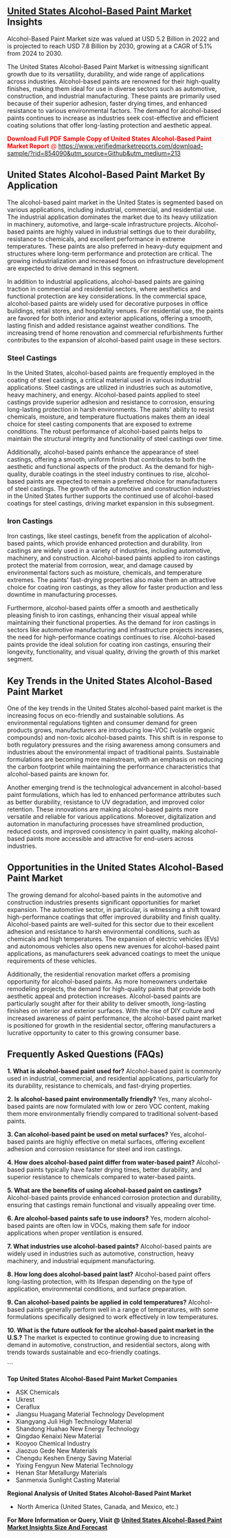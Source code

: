 <h2><a href="https://www.verifiedmarketreports.com/download-sample/?rid=854090&amp;utm_source=Github&amp;utm_medium=213" target="_blank">United States Alcohol-Based Paint Market</a> Insights</h2><p>Alcohol-Based Paint Market size was valued at USD 5.2 Billion in 2022 and is projected to reach USD 7.8 Billion by 2030, growing at a CAGR of 5.1% from 2024 to 2030.</p><p><p>The United States Alcohol-Based Paint Market is witnessing significant growth due to its versatility, durability, and wide range of applications across industries. Alcohol-based paints are renowned for their high-quality finishes, making them ideal for use in diverse sectors such as automotive, construction, and industrial manufacturing. These paints are primarily used because of their superior adhesion, faster drying times, and enhanced resistance to various environmental factors. The demand for alcohol-based paints continues to increase as industries seek cost-effective and efficient coating solutions that offer long-lasting protection and aesthetic appeal.</p><p><p><span class=""><span style="color: #ff0000;"><strong>Download Full PDF Sample Copy of United States Alcohol-Based Paint Market Report</strong> @ </span><a href="https://www.verifiedmarketreports.com/download-sample/?rid=854090&amp;utm_source=Github&amp;utm_medium=213" target="_blank">https://www.verifiedmarketreports.com/download-sample/?rid=854090&amp;utm_source=Github&amp;utm_medium=213</a></span></p></p><h2>United States Alcohol-Based Paint Market By Application</h2><p>The alcohol-based paint market in the United States is segmented based on various applications, including industrial, commercial, and residential use. The industrial application dominates the market due to its heavy utilization in machinery, automotive, and large-scale infrastructure projects. Alcohol-based paints are highly valued in industrial settings due to their durability, resistance to chemicals, and excellent performance in extreme temperatures. These paints are also preferred in heavy-duty equipment and structures where long-term performance and protection are critical. The growing industrialization and increased focus on infrastructure development are expected to drive demand in this segment.</p><p>In addition to industrial applications, alcohol-based paints are gaining traction in commercial and residential sectors, where aesthetics and functional protection are key considerations. In the commercial space, alcohol-based paints are widely used for decorative purposes in office buildings, retail stores, and hospitality venues. For residential use, the paints are favored for both interior and exterior applications, offering a smooth, lasting finish and added resistance against weather conditions. The increasing trend of home renovation and commercial refurbishments further contributes to the expansion of alcohol-based paint usage in these sectors.</p><h3>Steel Castings</h3><p>In the United States, alcohol-based paints are frequently employed in the coating of steel castings, a critical material used in various industrial applications. Steel castings are utilized in industries such as automotive, heavy machinery, and energy. Alcohol-based paints applied to steel castings provide superior adhesion and resistance to corrosion, ensuring long-lasting protection in harsh environments. The paints' ability to resist chemicals, moisture, and temperature fluctuations makes them an ideal choice for steel casting components that are exposed to extreme conditions. The robust performance of alcohol-based paints helps to maintain the structural integrity and functionality of steel castings over time.</p><p>Additionally, alcohol-based paints enhance the appearance of steel castings, offering a smooth, uniform finish that contributes to both the aesthetic and functional aspects of the product. As the demand for high-quality, durable coatings in the steel industry continues to rise, alcohol-based paints are expected to remain a preferred choice for manufacturers of steel castings. The growth of the automotive and construction industries in the United States further supports the continued use of alcohol-based coatings for steel castings, driving market expansion in this subsegment.</p><h3>Iron Castings</h3><p>Iron castings, like steel castings, benefit from the application of alcohol-based paints, which provide enhanced protection and durability. Iron castings are widely used in a variety of industries, including automotive, machinery, and construction. Alcohol-based paints applied to iron castings protect the material from corrosion, wear, and damage caused by environmental factors such as moisture, chemicals, and temperature extremes. The paints' fast-drying properties also make them an attractive choice for coating iron castings, as they allow for faster production and less downtime in manufacturing processes.</p><p>Furthermore, alcohol-based paints offer a smooth and aesthetically pleasing finish to iron castings, enhancing their visual appeal while maintaining their functional properties. As the demand for iron castings in sectors like automotive manufacturing and infrastructure projects increases, the need for high-performance coatings continues to rise. Alcohol-based paints provide the ideal solution for coating iron castings, ensuring their longevity, functionality, and visual quality, driving the growth of this market segment.</p><h2>Key Trends in the United States Alcohol-Based Paint Market</h2><p>One of the key trends in the United States alcohol-based paint market is the increasing focus on eco-friendly and sustainable solutions. As environmental regulations tighten and consumer demand for green products grows, manufacturers are introducing low-VOC (volatile organic compounds) and non-toxic alcohol-based paints. This shift is in response to both regulatory pressures and the rising awareness among consumers and industries about the environmental impact of traditional paints. Sustainable formulations are becoming more mainstream, with an emphasis on reducing the carbon footprint while maintaining the performance characteristics that alcohol-based paints are known for.</p><p>Another emerging trend is the technological advancement in alcohol-based paint formulations, which has led to enhanced performance attributes such as better durability, resistance to UV degradation, and improved color retention. These innovations are making alcohol-based paints more versatile and reliable for various applications. Moreover, digitalization and automation in manufacturing processes have streamlined production, reduced costs, and improved consistency in paint quality, making alcohol-based paints more accessible and attractive for end-users across industries.</p><h2>Opportunities in the United States Alcohol-Based Paint Market</h2><p>The growing demand for alcohol-based paints in the automotive and construction industries presents significant opportunities for market expansion. The automotive sector, in particular, is witnessing a shift toward high-performance coatings that offer improved durability and finish quality. Alcohol-based paints are well-suited for this sector due to their excellent adhesion and resistance to harsh environmental conditions, such as chemicals and high temperatures. The expansion of electric vehicles (EVs) and autonomous vehicles also opens new avenues for alcohol-based paint applications, as manufacturers seek advanced coatings to meet the unique requirements of these vehicles.</p><p>Additionally, the residential renovation market offers a promising opportunity for alcohol-based paints. As more homeowners undertake remodeling projects, the demand for high-quality paints that provide both aesthetic appeal and protection increases. Alcohol-based paints are particularly sought after for their ability to deliver smooth, long-lasting finishes on interior and exterior surfaces. With the rise of DIY culture and increased awareness of paint performance, the alcohol-based paint market is positioned for growth in the residential sector, offering manufacturers a lucrative opportunity to cater to this growing consumer base.</p><h2>Frequently Asked Questions (FAQs)</h2><p><strong>1. What is alcohol-based paint used for?</strong> Alcohol-based paint is commonly used in industrial, commercial, and residential applications, particularly for its durability, resistance to chemicals, and fast-drying properties.</p><p><strong>2. Is alcohol-based paint environmentally friendly?</strong> Yes, many alcohol-based paints are now formulated with low or zero VOC content, making them more environmentally friendly compared to traditional solvent-based paints.</p><p><strong>3. Can alcohol-based paint be used on metal surfaces?</strong> Yes, alcohol-based paints are highly effective on metal surfaces, offering excellent adhesion and corrosion resistance for steel and iron castings.</p><p><strong>4. How does alcohol-based paint differ from water-based paint?</strong> Alcohol-based paints typically have faster drying times, better durability, and superior resistance to chemicals compared to water-based paints.</p><p><strong>5. What are the benefits of using alcohol-based paint on castings?</strong> Alcohol-based paints provide enhanced corrosion protection and durability, ensuring that castings remain functional and visually appealing over time.</p><p><strong>6. Are alcohol-based paints safe to use indoors?</strong> Yes, modern alcohol-based paints are often low in VOCs, making them safe for indoor applications when proper ventilation is ensured.</p><p><strong>7. What industries use alcohol-based paints?</strong> Alcohol-based paints are widely used in industries such as automotive, construction, heavy machinery, and industrial equipment manufacturing.</p><p><strong>8. How long does alcohol-based paint last?</strong> Alcohol-based paint offers long-lasting protection, with its lifespan depending on the type of application, environmental conditions, and surface preparation.</p><p><strong>9. Can alcohol-based paints be applied in cold temperatures?</strong> Alcohol-based paints generally perform well in a range of temperatures, with some formulations specifically designed to work effectively in low temperatures.</p><p><strong>10. What is the future outlook for the alcohol-based paint market in the U.S.?</strong> The market is expected to continue growing due to increasing demand in automotive, construction, and residential sectors, along with trends towards sustainable and eco-friendly coatings.</p>```</p><p><strong>Top United States Alcohol-Based Paint Market Companies</strong></p><div data-test-id=""><p><li>ASK Chemicals</li><li> Ukrest</li><li> Ceraflux</li><li> Jiangsu Huagang Material Technology Development</li><li> Xiangyang Juli High Technology Material</li><li> Shandong Huahao New Energy Technology</li><li> Qingdao Kenaixi New Material</li><li> Kooyoo Chemical Industry</li><li> Jiaozuo Gede New Materials</li><li> Chengdu Keshen Energy Saving Material</li><li> Yixing Fengyun New Material Technology</li><li> Henan Star Metallurgy Materials</li><li> Sanmenxia Sunlight Casting Material</li></p><div><strong>Regional Analysis of&nbsp;United States Alcohol-Based Paint Market</strong></div><ul><li dir="ltr"><p dir="ltr">North America&nbsp;(United States, Canada, and Mexico, etc.)</p></li></ul><p><strong>For More Information or Query, Visit @&nbsp;</strong><strong><a href="https://www.verifiedmarketreports.com/product/alcohol-based-paint-market/?utm_source=Github&amp;utm_medium=213" target="_blank">United States Alcohol-Based Paint Market Insights Size And Forecast</a></strong></p></div>
